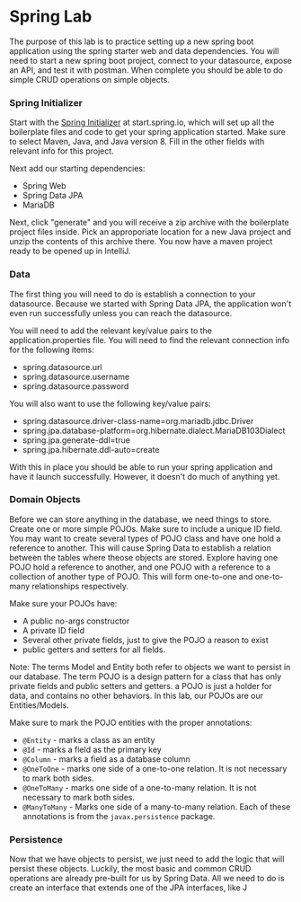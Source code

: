 # Spring Lab
The purpose of this lab is to practice setting up a new spring boot application using the spring starter web and data dependencies. You will need to start a new spring boot project, connect to your datasource, expose an API, and test it with postman. When complete you should be able to do simple CRUD operations on simple objects. 

### Spring Initializer
Start with the [Spring Initializer](https://start.spring.io/) at start.spring.io, which will set up all the boilerplate files and code to get your spring application started. Make sure to select Maven, Java, and Java version 8. Fill in the other fields with relevant info for this project.  
  
Next add our starting dependencies:
 - Spring Web
 - Spring Data JPA
 - MariaDB

Next, click "generate" and you will receive a zip archive with the boilerplate project files inside. Pick an approporiate location for a new Java project and unzip the contents of this archive there. You now have a maven project ready to be opened up in IntelliJ.

### Data
The first thing you will need to do is establish a connection to your datasource. Because we started with Spring Data JPA, the application won't even run successfully unless you can reach the datasource.  
  
You will need to add the relevant key/value pairs to the application.properties file. You will need to find the relevant connection info for the following items:

 - spring.datasource.url
 - spring.datasource.username
 - spring.datasource.password

You will also want to use the following key/value pairs:

 - spring.datasource.driver-class-name=org.mariadb.jdbc.Driver
 - spring.jpa.database-platform=org.hibernate.dialect.MariaDB103Dialect
 - spring.jpa.generate-ddl=true
 - spring.jpa.hibernate.ddl-auto=create

With this in place you should be able to run your spring application and have it launch successfully. However, it doesn't do much of anything yet.

### Domain Objects
Before we can store anything in the database, we need things to store. Create one or more simple POJOs. Make sure to include a unique ID field. You may want to create several types of POJO class and have one hold a reference to another. This will cause Spring Data to establish a relation between the tables where theose objects are stored. Explore having one POJO hold a reference to another, and one POJO with a reference to a collection of another type of POJO. This will form one-to-one and one-to-many relationships respectively.  
  
Make sure your POJOs have:
 - A public no-args constructor
 - A private ID field
 - Several other private fields, just to give the POJO a reason to exist
 - public getters and setters for all fields.

Note: The terms Model and Entity both refer to objects we want to persist in our database. The term POJO is a design pattern for a class that has only private fields and public setters and getters. a POJO is just a holder for data, and contains no other behaviors. In this lab, our POJOs are our Entities/Models. 

Make sure to mark the POJO entities with the proper annotations:
 - `@Entity` - marks a class as an entity
 - `@Id` - marks a field as the primary key
 - `@Column` - marks a field as a database column
 - `@OneToOne` - marks one side of a one-to-one relation. It is not necessary to mark both sides.
 - `@OneToMany` - marks one side of a one-to-many relation. It is not necessary to mark both sides.
 - `@ManyToMany` - Marks one side of a many-to-many relation.
Each of these annotations is from the `javax.persistence` package.

### Persistence
Now that we have objects to persist, we just need to add the logic that will persist these objects. Luckily, the most basic and common CRUD operations are already pre-built for us by Spring Data. All we need to do is create an interface that extends one of the JPA interfaces, like J
